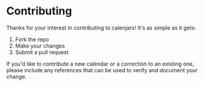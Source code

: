 # Contributing

Thanks for your interest in contributing to calenjars! It's as simple as it gets:

1. Fork the repo
2. Make your changes
3. Submit a pull request

If you'd like to contribute a new calendar or a correction to an existing one, please
include any references that can be used to verify and document your change.
